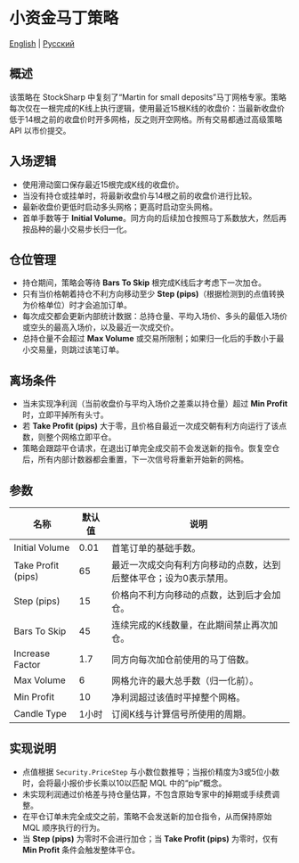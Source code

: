 # 小资金马丁策略
[English](README.md) | [Русский](README_ru.md)

## 概述
该策略在 StockSharp 中复刻了“Martin for small deposits”马丁网格专家。策略每次仅在一根完成的K线上执行逻辑，使用最近15根K线的收盘价：当最新收盘价低于14根之前的收盘价时开多网格，反之则开空网格。所有交易都通过高级策略 API 以市价提交。

## 入场逻辑
- 使用滑动窗口保存最近15根完成K线的收盘价。
- 当没有持仓或挂单时，将最新收盘价与14根之前的收盘价进行比较。
- 最新收盘价更低时启动多头网格；更高时启动空头网格。
- 首单手数等于 **Initial Volume**。同方向的后续加仓按照马丁系数放大，然后再按品种的最小交易步长归一化。

## 仓位管理
- 持仓期间，策略会等待 **Bars To Skip** 根完成K线后才考虑下一次加仓。
- 只有当价格朝着持仓不利方向移动至少 **Step (pips)**（根据检测到的点值转换为价格单位）时才会追加订单。
- 每次成交都会更新内部统计数据：总持仓量、平均入场价、多头的最低入场价或空头的最高入场价，以及最近一次成交价。
- 总持仓量不会超过 **Max Volume** 或交易所限制；如果归一化后的手数小于最小交易量，则跳过该笔订单。

## 离场条件
- 当未实现净利润（当前收盘价与平均入场价之差乘以持仓量）超过 **Min Profit** 时，立即平掉所有头寸。
- 若 **Take Profit (pips)** 大于零，且价格自最近一次成交朝有利方向运行了该点数，则整个网格立即平仓。
- 策略会跟踪平仓请求，在退出订单完全成交前不会发送新的指令。恢复空仓后，所有内部计数器都会重置，下一次信号将重新开始新的网格。

## 参数
| 名称 | 默认值 | 说明 |
| --- | --- | --- |
| Initial Volume | 0.01 | 首笔订单的基础手数。 |
| Take Profit (pips) | 65 | 最近一次成交向有利方向移动的点数，达到后整体平仓；设为0表示禁用。 |
| Step (pips) | 15 | 价格向不利方向移动的点数，达到后才会加仓。 |
| Bars To Skip | 45 | 连续完成的K线数量，在此期间禁止再次加仓。 |
| Increase Factor | 1.7 | 同方向每次加仓前使用的马丁倍数。 |
| Max Volume | 6 | 网格允许的最大总手数（归一化前）。 |
| Min Profit | 10 | 净利润超过该值时平掉整个网格。 |
| Candle Type | 1小时 | 订阅K线与计算信号所使用的周期。 |

## 实现说明
- 点值根据 `Security.PriceStep` 与小数位数推导；当报价精度为3或5位小数时，会将最小报价步长乘以10以匹配 MQL 中的“pip”概念。
- 未实现利润通过价格差与持仓量估算，不包含原始专家中的掉期或手续费调整。
- 在平仓订单未完全成交之前，策略不会发送新的加仓指令，从而保持原始 MQL 顺序执行的行为。
- 当 **Step (pips)** 为零时不会进行加仓；当 **Take Profit (pips)** 为零时，仅有 **Min Profit** 条件会触发整体平仓。
